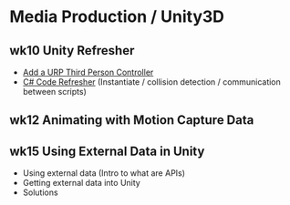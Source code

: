 # Media Production / Unity3D

## wk10 Unity Refresher

 - [Add a URP Third Person Controller](https://uwetom.github.io/media-production-worksheets/wk10-unity-refresher/) 
 - [C# Code Refresher](https://uwetom.github.io/media-production-worksheets/wk10-unity-refresher/code-refresher.html) (Instantiate / collision detection / communication between scripts)
 
## wk12 Animating with Motion Capture Data


## wk15 Using External Data in Unity

 - Using external data (Intro to what are APIs)
 - Getting external data into Unity
 - Solutions

<!--stackedit_data:
eyJoaXN0b3J5IjpbMTkwNDgzNzU0NywtMTEyNzE4OTY5Nl19
-->